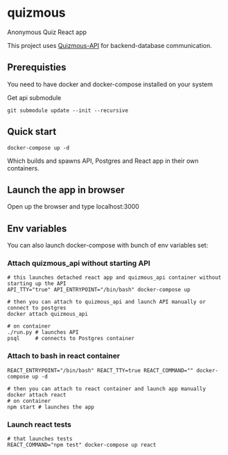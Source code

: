# quizmous
Anonymous Quiz React app

This project uses [Quizmous-API](https://www.github.com/szykol/quizmous-api) for backend-database communication.

## Prerequisties
You need to have docker and docker-compose installed on your system

Get api submodule
```
git submodule update --init --recursive
```

## Quick start
```
docker-compose up -d
```

Which builds and spawns API, Postgres and React app in their own containers.

## Launch the app in browser
Open up the browser and type localhost:3000

## Env variables
You can also launch docker-compose with bunch of env variables set:

### Attach quizmous_api without starting API
```
# this launches detached react app and quizmous_api container without starting up the API
API_TTY="true" API_ENTRYPOINT="/bin/bash" docker-compose up

# then you can attach to quizmous_api and launch API manually or connect to postgres
docker attach quizmous_api

# on container
./run.py # launches API
psql     # connects to Postgres container
```
### Attach to bash in react container

```
REACT_ENTRYPOINT="/bin/bash" REACT_TTY=true REACT_COMMAND="" docker-compose up -d

# then you can attach to react container and launch app manually
docker attach react
# on container
npm start # launches the app
```
### Launch react tests
```
# that launches tests
REACT_COMMAND="npm test" docker-compose up react
```
